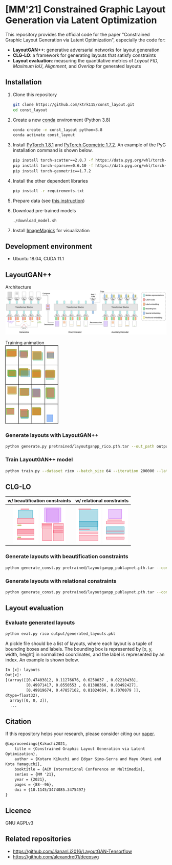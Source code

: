 # [MM'21] Constrained Graphic Layout Generation via Latent Optimization

This repository provides the official code for the paper "Constrained Graphic Layout Generation via Latent Optimization", especially the code for:

-   **LayoutGAN++**: generative adversarial networks for layout generation
-   **CLG-LO**: a framework for generating layouts that satisfy constraints
-   **Layout evaluation**: measuring the quantitative metrics of _Layout FID_, _Maximum IoU_, _Alignment_, and _Overlap_ for generated layouts

## Installation

1. Clone this repository

    ```bash
    git clone https://github.com/ktrk115/const_layout.git
    cd const_layout
    ```

2. Create a new [conda](https://docs.conda.io/en/latest/miniconda.html) environment (Python 3.8)

    ```bash
    conda create -n const_layout python=3.8
    conda activate const_layout
    ```

3. Install [PyTorch 1.8.1](https://pytorch.org/get-started/previous-versions/#v181) and [PyTorch Geometric 1.7.2](https://pytorch-geometric.readthedocs.io/en/latest/notes/installation.html#installation-via-pip-wheels). An example of the PyG installation command is shown below.

    ```bash
    pip install torch-scatter==2.0.7 -f https://data.pyg.org/whl/torch-1.8.1+cu111.html
    pip install torch-sparse==0.6.10 -f https://data.pyg.org/whl/torch-1.8.1+cu111.html
    pip install torch-geometric==1.7.2
    ```

4. Install the other dependent libraries

    ```bash
    pip install -r requirements.txt
    ```

5. Prepare data (see [this instruction](data/))

6. Download pre-trained models

    ```bash
    ./download_model.sh
    ```
    
7. Install [ImageMagick](https://imagemagick.org/) for visualization


## Development environment

-   Ubuntu 18.04, CUDA 11.1

## LayoutGAN++

Architecture  
![](assets/layoutganpp.png)

Training animation  
<img src="assets/rico_training.gif" width="165">

### Generate layouts with LayoutGAN++

```bash
python generate.py pretrained/layoutganpp_rico.pth.tar --out_path output/generated_layouts.pkl --num_save 5
```

### Train LayoutGAN++ model

```bash
python train.py --dataset rico --batch_size 64 --iteration 200000 --latent_size 4 --lr 1e-05 --G_d_model 256 --G_nhead 4 --G_num_layers 8 --D_d_model 256 --D_nhead 4 --D_num_layers 8
```

## CLG-LO

|                        w/ beautification constraints                        |                          w/ relational constraints                          |
| :-------------------------------------------------------------------------: | :-------------------------------------------------------------------------: |
| ![](assets/optimizing_beautify_0.gif) ![](assets/optimizing_beautify_1.gif) | ![](assets/optimizing_relation_0.gif) ![](assets/optimizing_relation_1.gif) |

### Generate layouts with beautification constraints

```bash
python generate_const.py pretrained/layoutganpp_publaynet.pth.tar --const_type beautify --out_path output/beautify/generated_layouts.pkl --num_save 5
```

### Generate layouts with relational constraints

```bash
python generate_const.py pretrained/layoutganpp_publaynet.pth.tar --const_type relation --out_path output/relation/generated_layouts.pkl --num_save 5
```

## Layout evaluation

### Evaluate generated layouts

```bash
python eval.py rico output/generated_layouts.pkl
```

A pickle file should be a list of layouts, where each layout is a tuple of bounding boxes and labels. The bounding box is represented by [x, y, width, height] in normalized coordinates, and the label is represented by an index. An example is shown below.

```
In [x]: layouts
Out[x]:
[(array([[0.47403812, 0.11276676, 0.6250037 , 0.02210438],
         [0.49971417, 0.8550553 , 0.81388366, 0.03492427],
         [0.49919674, 0.47857162, 0.81024694, 0.7070079 ]], dtype=float32),
  array([0, 0, 3]),
  ...
```

## Citation

If this repository helps your research, please consider citing our [paper](https://doi.org/10.1145/3474085.3475497).

```
@inproceedings{Kikuchi2021,
    title = {Constrained Graphic Layout Generation via Latent Optimization},
    author = {Kotaro Kikuchi and Edgar Simo-Serra and Mayu Otani and Kota Yamaguchi},
    booktitle = {ACM International Conference on Multimedia},
    series = {MM '21},
    year = {2021},
    pages = {88--96},
    doi = {10.1145/3474085.3475497}
}
```

## Licence

GNU AGPLv3

## Related repositories

-   https://github.com/JiananLi2016/LayoutGAN-Tensorflow
-   https://github.com/alexandre01/deepsvg
